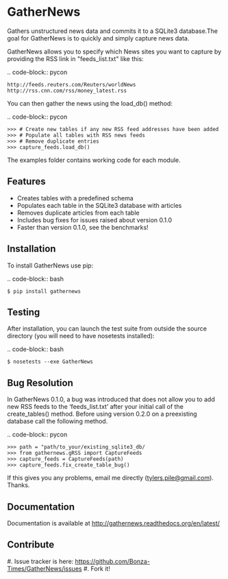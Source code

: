 # GatherNews

Gathers unstructured news data and commits it to a SQLite3 database.The goal
for GatherNews is to quickly and simply capture news data.

GatherNews allows you to specify which News sites you want to capture by
providing the RSS link in "feeds_list.txt" like this:

.. code-block:: pycon
		
    http://feeds.reuters.com/Reuters/worldNews
    http://rss.cnn.com/rss/money_latest.rss

You can then gather the news using the load_db() method:

.. code-block:: pycon
		
    >>> # Create new tables if any new RSS feed addresses have been added
    >>> # Populate all tables with RSS news feeds
    >>> # Remove duplicate entries
    >>> capture_feeds.load_db()

The examples folder contains working code for each module.

Features
--------

- Creates tables with a predefined schema
- Populates each table in the SQLite3 database with articles
- Removes duplicate articles from each table
- Includes bug fixes for issues raised about version 0.1.0
- Faster than version 0.1.0, see the benchmarks!

Installation
------------

To install GatherNews use pip:

.. code-block:: bash
		
    $ pip install gathernews

Testing
-------

After installation, you can launch the test suite from outside the source
directory (you will need to have nosetests installed):

.. code-block:: bash

    $ nosetests --exe GatherNews

Bug Resolution
--------------

In GatherNews 0.1.0, a bug was introduced that does not allow you to add new
RSS feeds to the ‘feeds_list.txt’ after your initial call of the
create_tables() method. Before using version 0.2.0 on a preexisting database
call the following method.

.. code-block:: pycon

    >>> path = "path/to_your/existing_sqlite3_db/
    >>> from gathernews.gRSS import CaptureFeeds
    >>> capture_feeds = CaptureFeeds(path)
    >>> capture_feeds.fix_create_table_bug()

If this gives you any problems, email me directly (tylers.pile@gmail.com).
Thanks.
 
Documentation
-------------

Documentation is available at http://gathernews.readthedocs.org/en/latest/

Contribute
----------

#. Issue tracker is here: https://github.com/Bonza-Times/GatherNews/issues
#. Fork it!











